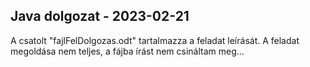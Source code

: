 ## Java dolgozat - 2023-02-21

A csatolt "fajlFelDolgozas.odt" tartalmazza a feladat leírását.
A feladat megoldása nem teljes, a fájba írást nem csináltam meg...

